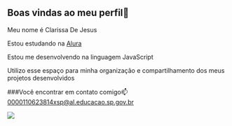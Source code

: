 ## Boas vindas ao meu perfil💜

Meu nome é Clarissa De Jesus

Estou estudando na [Alura](https://www.alura.com.br)

Estou me desenvolvendo na linguagem JavaScript

Utilizo esse espaço para minha organização e compartilhamento dos meus projetos desenvolvidos

###Você encontrar em contato comigo📫
0000110623814xsp@al.educacao.sp.gov.br

![](https://media1.tenor.com/m/RUPpRMWuRFoAAAAC/naruto-shippuden-naruto.gif)
